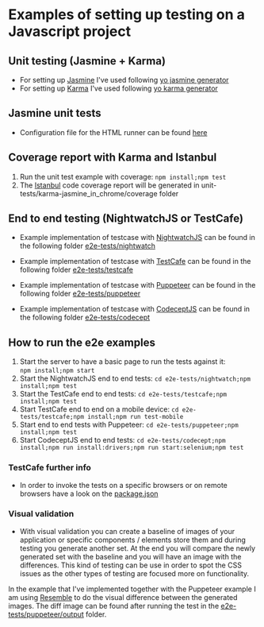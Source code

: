 # Examples of setting up testing on a Javascript project

## Unit testing (Jasmine + Karma)
* For setting up [Jasmine](https://jasmine.github.io/) I've used following [yo jasmine generator](https://github.com/yeoman/generator-jasmine#readme)
* For setting up [Karma](https://karma-runner.github.io/2.0/index.html) I've used following [yo karma generator](https://github.com/yeoman/generator-karma#readme)

## Jasmine unit tests
* Configuration file for the HTML runner can be found [here](unit-tests/karma-jasmine_in_chrome/index.html)

## Coverage report with Karma and Istanbul
1. Run the unit test example with coverage:
```npm install;npm test```
2. The [Istanbul](https://istanbul.js.org/) code coverage report will be generated in unit-tests/karma-jasmine_in_chrome/coverage folder

## End to end testing (NightwatchJS or TestCafe)

* Example implementation of testcase with [NightwatchJS](http://nightwatchjs.org/) can be found in the following folder [e2e-tests/nightwatch](e2e-tests/nightwatch)

* Example implementation of testcase with [TestCafe](https://testcafe.devexpress.com/) can be found in the following folder [e2e-tests/testcafe](e2e-tests/testcafe)

* Example implementation of testcase with [Puppeteer](https://github.com/GoogleChrome/puppeteer) can be found in the following folder [e2e-tests/puppeteer](e2e-tests/puppeteer)

* Example implementation of testcase with [CodeceptJS](https://codecept.io/) can be found in the following folder [e2e-tests/codecept](e2e-tests/puppeteer)


## How to run the e2e examples
1. Start the server to have a basic page to run the tests against it:  
```npm install;npm start```
2. Start the NightwatchJS end to end tests:
```cd e2e-tests/nightwatch;npm install;npm test```
3. Start the TestCafe end to end tests:
```cd e2e-tests/testcafe;npm install;npm test```
4. Start TestCafe end to end on a mobile device:
```cd e2e-tests/testcafe;npm install;npm run test-mobile```
5. Start end to end tests with Puppeteer:
```cd e2e-tests/puppeteer;npm install;npm test```
6. Start CodeceptJS end to end tests:
```cd e2e-tests/codecept;npm install;npm run install:drivers;npm run start:selenium;npm test```

### TestCafe further info
* In order to invoke the tests on a specific browsers or on remote browsers have a look on the [package.json](e2e-tests/testcafe/package.json)

### Visual validation
* With visual validation you can create a baseline of images of your application or specific components / elements store them and during testing you generate another set. At the end you will compare the newly generated set with the baseline and you will have an image with the differences. This kind of testing can be use in order to spot the CSS issues as the other types of testing are focused more on functionality.

In the example that I've implemented together with the Puppeteer example I am using [Resemble](https://github.com/Huddle/Resemble.js) to do the visual difference between the generated images.
The diff image can be found after running the test in the [e2e-tests/puppeteer/output](e2e-tests/puppeteer/output) folder.